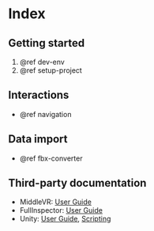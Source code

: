 # Index

## Getting started

1. @ref dev-env
2. @ref setup-project

## Interactions

- @ref navigation

## Data import

- @ref fbx-converter

## Third-party documentation

- MiddleVR: [User Guide](http://www.middlevr.com/doc/current/)
- FullInspector: [User Guide](http://jacobdufault.github.io/fullinspector/guide/)
- Unity: [User Guide](http://docs.unity3d.com/Manual/index.html), [Scripting](http://docs.unity3d.com/ScriptReference/index.html)
